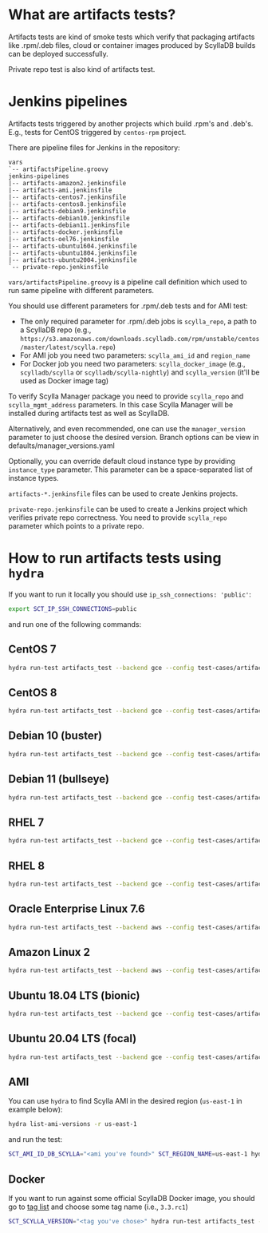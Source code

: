 # What are artifacts tests?

Artifacts tests are kind of smoke tests which verify that packaging artifacts like .rpm/.deb files, cloud or container images produced by ScyllaDB builds can be deployed successfully.

Private repo test is also kind of artifacts test.

# Jenkins pipelines

Artifacts tests triggered by another projects which build .rpm's and .deb's. E.g., tests for CentOS triggered by `centos-rpm` project.

There are pipeline files for Jenkins in the repository:

```
vars
`-- artifactsPipeline.groovy
jenkins-pipelines
|-- artifacts-amazon2.jenkinsfile
|-- artifacts-ami.jenkinsfile
|-- artifacts-centos7.jenkinsfile
|-- artifacts-centos8.jenkinsfile
|-- artifacts-debian9.jenkinsfile
|-- artifacts-debian10.jenkinsfile
|-- artifacts-debian11.jenkinsfile
|-- artifacts-docker.jenkinsfile
|-- artifacts-oel76.jenkinsfile
|-- artifacts-ubuntu1604.jenkinsfile
|-- artifacts-ubuntu1804.jenkinsfile
|-- artifacts-ubuntu2004.jenkinsfile
`-- private-repo.jenkinsfile
```

`vars/artifactsPipeline.groovy` is a pipeline call definition which used to run same pipeline with different parameters.

You should use different parameters for .rpm/.deb tests and for AMI test:
- The only required parameter for .rpm/.deb jobs is `scylla_repo`, a path to a ScyllaDB repo (e.g., `https://s3.amazonaws.com/downloads.scylladb.com/rpm/unstable/centos/master/latest/scylla.repo`)
- For AMI job you need two parameters: `scylla_ami_id` and `region_name`
- For Docker job you need two parameters: `scylla_docker_image` (e.g., `scylladb/scylla` or `scylladb/scylla-nightly`) and `scylla_version` (it'll be used as Docker image tag)

To verify Scylla Manager package you need to provide `scylla_repo` and `scylla_mgmt_address` parameters. In this case Scylla Manager will be installed during artifacts test as well as ScyllaDB.

Alternatively, and even recommended, one can use the `manager_version` parameter to just choose the desired version. Branch options can be view in defaults/manager_versions.yaml

Optionally, you can override default cloud instance type by providing `instance_type` parameter. This parameter can be a space-separated list of instance types.

`artifacts-*.jenkinsfile` files can be used to create Jenkins projects.

`private-repo.jenkinsfile` can be used to create a Jenkins project which verifies private repo correctness. You need to provide `scylla_repo` parameter which points to a private repo.

# How to run artifacts tests using `hydra`

If you want to run it locally you should use `ip_ssh_connections: 'public'`:

```sh
export SCT_IP_SSH_CONNECTIONS=public
```

and run one of the following commands:

## CentOS 7
```sh
hydra run-test artifacts_test --backend gce --config test-cases/artifacts/centos7.yaml
```

## CentOS 8
```sh
hydra run-test artifacts_test --backend gce --config test-cases/artifacts/centos8.yaml
```

## Debian 10 (buster)
```sh
hydra run-test artifacts_test --backend gce --config test-cases/artifacts/debian10.yaml
```

## Debian 11 (bullseye)
```sh
hydra run-test artifacts_test --backend gce --config test-cases/artifacts/debian11.yaml
```

## RHEL 7
```sh
hydra run-test artifacts_test --backend gce --config test-cases/artifacts/rhel7.yaml
```

## RHEL 8
```sh
hydra run-test artifacts_test --backend gce --config test-cases/artifacts/rhel8.yaml
```

## Oracle Enterprise Linux 7.6
```sh
hydra run-test artifacts_test --backend aws --config test-cases/artifacts/oel76.yaml
```

## Amazon Linux 2
```sh
hydra run-test artifacts_test --backend aws --config test-cases/artifacts/amazon2.yaml
```

## Ubuntu 18.04 LTS (bionic)
```sh
hydra run-test artifacts_test --backend gce --config test-cases/artifacts/ubuntu1804.yaml
```

## Ubuntu 20.04 LTS (focal)
```sh
hydra run-test artifacts_test --backend gce --config test-cases/artifacts/ubuntu2004.yaml
```

## AMI

You can use `hydra` to find Scylla AMI in the desired region (`us-east-1` in example below):
```sh
hydra list-ami-versions -r us-east-1
```

and run the test:

```sh
SCT_AMI_ID_DB_SCYLLA="<ami you've found>" SCT_REGION_NAME=us-east-1 hydra run-test artifacts_test --backend aws --config test-cases/artifacts/ami.yaml
```

## Docker

If you want to run against some official ScyllaDB Docker image, you should go to [tag list](https://hub.docker.com/r/scylladb/scylla/tags) and choose some tag name (i.e., `3.3.rc1`)

```sh
SCT_SCYLLA_VERSION="<tag you've chose>" hydra run-test artifacts_test --backend docker --config test-cases/artifacts/docker.yaml
```
